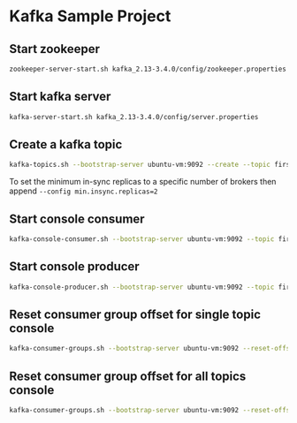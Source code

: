 # Kafka Sample Project

## Start zookeeper
```bash
zookeeper-server-start.sh kafka_2.13-3.4.0/config/zookeeper.properties
```

## Start kafka server
```bash
kafka-server-start.sh kafka_2.13-3.4.0/config/server.properties
```

## Create a kafka topic
```bash
kafka-topics.sh --bootstrap-server ubuntu-vm:9092 --create --topic first_topic --partitions 3 --replication-factor 2
```

To set the minimum in-sync replicas to a specific number of brokers then append
`--config min.insync.replicas=2`

## Start console consumer
```bash
kafka-console-consumer.sh --bootstrap-server ubuntu-vm:9092 --topic first_topic --group my-first-application
```

## Start console producer
```bash
kafka-console-producer.sh --bootstrap-server ubuntu-vm:9092 --topic first_topic --producer.config kafka_2.13-3.4.0/config/producer.properties
```

## Reset consumer group offset for single topic console
```bash
kafka-consumer-groups.sh --bootstrap-server ubuntu-vm:9092 --reset-offsets --to-earliest --execute --group my-first-application --topic first_topic
```

## Reset consumer group offset for all topics console
```bash
kafka-consumer-groups.sh --bootstrap-server ubuntu-vm:9092 --reset-offsets --to-earliest --execute --group my-first-application --all-topics
```